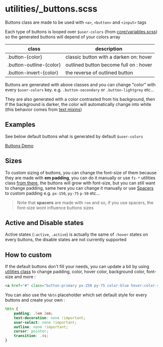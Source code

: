 # utilities/_buttons.scss

Buttons class are made to be used with `<a>`, `<button>` and `<input>` tags

Each type of buttons is looped over `$user-colors` (from [core/variables.scss](guide/core/variables)) so the generated buttons will depend of your colors array

| class                   | description                             |
| ----------------------- | --------------------------------------- |
| .button-{color}         | classic button with a darken on: hover  |
| .button-outline-{color} | outlined button become full on  : hover |
| .button-invert-{color}  | the reverse of outlined button          |

Buttons are generated with above classes and you can change "color" with every `$user-colors` key. e.g. `.button-secondary` or `.button-lightgrey` etc...

They are also generated with a color contrasted from his background, then if the background is darker, the color will automatically change into white (this behavior comes from [text mixins](guide/mixins/text.md?id=text-contrast))

## Examples

See below default buttons what is generated by default `$user-colors`

[Buttons Demo](https://codepen.io/ThPrGanesha/full/yLOdbYm ':include :type=iframe width=100% height=660px')

## Sizes

To custom sizing of buttons, you can change the font-size of them because they are made with **em padding**, you can do it manually or use `fs-*` utilities class [from there](guide/utilities/text.md), the buttons will grow with font-size, but you can still want to change padding, same here you can change it manually or use [Spacers](guide/utilities/spacers.md) to custom padding e.g. `px-150`, `py-75` `p-50` etc...

> Note that **spacers** are made with `rem` and so, if you use spacers, the font-size wont influence buttons sizes

## Active and Disable states

Active states (`:active`, `.active`) is actually the same of `:hover` states on every buttons, the disable states are not currently supported

## How to custom

If the default buttons don't fill your needs, you can update a bit by using [utilities class](guide/utilities) to change padding, color, hover color, background color, font-size and more :

```html
<a href="#" class="button-primary px-250 py-75 color-blue hover:color-red fs-18">button</a>
```

You can also use the `%btn` placeholder which set default style for every buttons and create your own :

```scss
%btn {
	padding: .5em 2em;
	text-decoration: none !important;
	user-select: none !important;
	outline: none !important;
	cursor: pointer;
	transition: .4s;
}
```